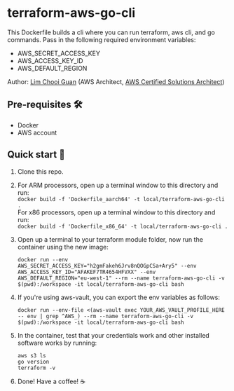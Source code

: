 # terraform-aws-go-cli

This Dockerfile builds a cli where you can run terraform, aws cli, and go commands.  Pass in the following required environment variables:
- AWS_SECRET_ACCESS_KEY
- AWS_ACCESS_KEY_ID
- AWS_DEFAULT_REGION

Author: [Lim Chooi Guan](https://www.linkedin.com/in/cgl88/) (AWS Architect, [AWS Certified Solutions Architect](https://www.credly.com/badges/c54918d6-6370-4099-afa8-122d6d4fa067))

## Pre-requisites 🛠
* Docker  
* AWS account

## Quick start 🍕
1. Clone this repo.
2. For ARM processors, open up a terminal window to this directory and run:  
   `docker build -f 'Dockerfile_aarch64' -t local/terraform-aws-go-cli .`  
   For x86 processors, open up a terminal window to this directory and run:  
   `docker build -f 'Dockerfile_x86_64' -t local/terraform-aws-go-cli .`
3. Open up a terminal to your terraform module folder, now run the container using the new image:

    `docker run --env AWS_SECRET_ACCESS_KEY="h2gmFakeh6Jrv8nQOGpCSa+Ary5" --env AWS_ACCESS_KEY_ID="AFAKEF7TR4654HFVXX" --env AWS_DEFAULT_REGION="eu-west-1" --rm --name terraform-aws-go-cli -v $(pwd):/workspace -it local/terraform-aws-go-cli bash`

4. If you're using aws-vault, you can export the env variables as follows:

    `docker run --env-file <(aws-vault exec YOUR_AWS_VAULT_PROFILE_HERE -- env | grep ^AWS_) --rm --name terraform-aws-go-cli -v $(pwd):/workspace -it local/terraform-aws-go-cli bash`

5. In the container, test that your credentials work and other installed software works by running:
   ```
   aws s3 ls
   go version
   terraform -v
   ```

5. Done! Have a coffee! ☕️
